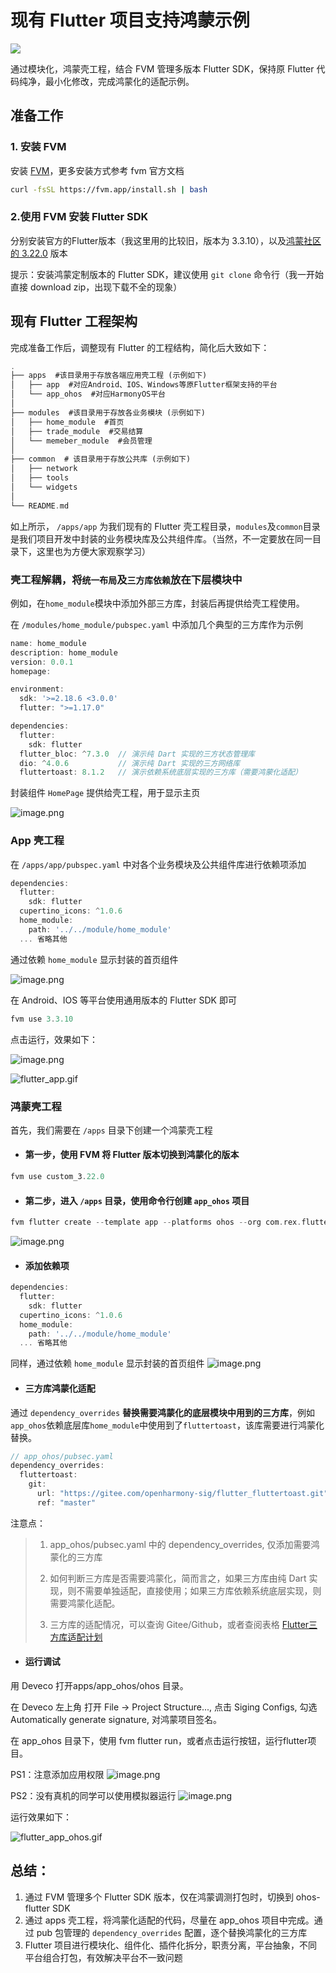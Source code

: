 # 现有 Flutter 项目支持鸿蒙示例

![](https://upload-images.jianshu.io/upload_images/25776880-f6bf0857190712a0.jpg?imageMogr2/auto-orient/strip%7CimageView2/2/w/1240)

通过模块化，鸿蒙壳工程，结合 FVM 管理多版本 Flutter SDK，保持原 Flutter 代码纯净，最小化修改，完成鸿蒙化的适配示例。

## 准备工作

### 1. 安装 FVM

安装 [FVM](https://fvm.app/)，更多安装方式参考 fvm 官方文档

```bash
curl -fsSL https://fvm.app/install.sh | bash
```

### 2.使用 FVM 安装 Flutter SDK

分别安装官方的Flutter版本（我这里用的比较旧，版本为 3.3.10），以及[鸿蒙社区的 3.22.0](https://gitee.com/harmonycommando_flutter/flutter) 版本

提示：安装鸿蒙定制版本的 Flutter SDK，建议使用 `git clone` 命令行（我一开始直接 download zip，出现下载不全的现象）

## 现有 Flutter 工程架构

完成准备工作后，调整现有 Flutter 的工程结构，简化后大致如下：

```dart
.
├── apps  #该目录用于存放各端应用壳工程 (示例如下)
│   ├── app  #对应Android、IOS、Windows等原Flutter框架支持的平台
│   └── app_ohos  #对应HarmonyOS平台
│
├── modules  #该目录用于存放各业务模块 (示例如下)
│   ├── home_module  #首页
│   ├── trade_module  #交易结算
│   └── memeber_module  #会员管理
│
├── common  # 该目录用于存放公共库 (示例如下)
│   ├── network 
│   ├── tools  
│   └── widgets  
│
└── README.md

```

如上所示， `/apps/app` 为我们现有的 Flutter 壳工程目录，`modules`及`common`目录是我们项目开发中封装的业务模块库及公共组件库。（当然，不一定要放在同一目录下，这里也为方便大家观察学习）

### 壳工程解耦，将`统一布局`及`三方库依赖`放在下层模块中

例如，在`home_module`模块中添加外部三方库，封装后再提供给壳工程使用。

在 `/modules/home_module/pubspec.yaml` 中添加几个典型的三方库作为示例

```dart
name: home_module
description: home_module
version: 0.0.1
homepage:

environment:
  sdk: '>=2.18.6 <3.0.0'
  flutter: ">=1.17.0"

dependencies:
  flutter:
    sdk: flutter
  flutter_bloc: ^7.3.0  // 演示纯 Dart 实现的三方状态管理库
  dio: ^4.0.6           // 演示纯 Dart 实现的三方网络库
  fluttertoast: 8.1.2   // 演示依赖系统底层实现的三方库（需要鸿蒙化适配）
```

封装组件 `HomePage` 提供给壳工程，用于显示主页

![image.png](https://upload-images.jianshu.io/upload_images/25776880-bbbfa06680cc23bf.png?imageMogr2/auto-orient/strip%7CimageView2/2/w/1240)

### App 壳工程

在 `/apps/app/pubspec.yaml` 中对各个业务模块及公共组件库进行依赖项添加

```dart
dependencies:
  flutter:
    sdk: flutter
  cupertino_icons: ^1.0.6
  home_module:
    path: '../../module/home_module'
  ... 省略其他  
```

通过依赖 `home_module` 显示封装的首页组件

![image.png](https://upload-images.jianshu.io/upload_images/25776880-2e4a72a5291f14de.png?imageMogr2/auto-orient/strip%7CimageView2/2/w/1240)

在 Android、IOS 等平台使用通用版本的 Flutter SDK 即可
```dart
fvm use 3.3.10
```
点击运行，效果如下：

![image.png](https://upload-images.jianshu.io/upload_images/25776880-e8e7c66c24ce01e3.png?imageMogr2/auto-orient/strip%7CimageView2/2/w/1240)

![flutter_app.gif](https://upload-images.jianshu.io/upload_images/25776880-ce38c81ec120fb09.gif?imageMogr2/auto-orient/strip)


### 鸿蒙壳工程

首先，我们需要在 `/apps` 目录下创建一个鸿蒙壳工程

+ #### 第一步，使用 FVM 将 Flutter 版本切换到鸿蒙化的版本

```dart
fvm use custom_3.22.0
```

+ #### 第二步，进入 `/apps` 目录，使用命令行创建 `app_ohos` 项目

```dart
fvm flutter create --template app --platforms ohos --org com.rex.flutter app_ohos
```

![image.png](https://upload-images.jianshu.io/upload_images/25776880-7c0c1ff4f3dd0a0d.png?imageMogr2/auto-orient/strip%7CimageView2/2/w/1240)

+ #### 添加依赖项

```dart
dependencies:
  flutter:
    sdk: flutter
  cupertino_icons: ^1.0.6
  home_module:
    path: '../../module/home_module'
  ... 省略其他  
```
同样，通过依赖 `home_module` 显示封装的首页组件
![image.png](https://upload-images.jianshu.io/upload_images/25776880-f48fee58e3aa9f58.png?imageMogr2/auto-orient/strip%7CimageView2/2/w/1240)

+ #### 三方库鸿蒙化适配

通过 `dependency_overrides` **替换需要鸿蒙化的底层模块中用到的三方库**，例如`app_ohos`依赖底层库`home_module`中使用到了`fluttertoast`，该库需要进行鸿蒙化替换。

```dart
// app_ohos/pubsec.yaml 
dependency_overrides:
  fluttertoast:
    git:
      url: "https://gitee.com/openharmony-sig/flutter_fluttertoast.git"
      ref: "master"
```
注意点：
> 1. app_ohos/pubsec.yaml 中的 dependency_overrides, 仅添加需要鸿蒙化的三方库
> 
> 2. 如何判断三方库是否需要鸿蒙化，简而言之，如果三方库由纯 Dart 实现，则不需要单独适配，直接使用；如果三方库依赖系统底层实现，则需要鸿蒙化适配。
> 
> 3. 三方库的适配情况，可以查询 Gitee/Github，或者查阅表格 [Flutter三方库适配计划](https://docs.qq.com/sheet/DVVJDWWt1V09zUFN2)

+ #### 运行调试

用 Deveco 打开apps/app\_ohos/ohos 目录。

在 Deveco 左上角 打开 File -> Project Structure..., 点击 Siging Configs, 勾选 Automatically generate signature, 对鸿蒙项目签名。

在 app_ohos 目录下，使用 fvm flutter run，或者点击运行按钮，运行flutter项目。

PS1：注意添加应用权限
![image.png](https://upload-images.jianshu.io/upload_images/25776880-e4b04881b10cd347.png?imageMogr2/auto-orient/strip%7CimageView2/2/w/1240)

PS2：没有真机的同学可以使用模拟器运行
![image.png](https://upload-images.jianshu.io/upload_images/25776880-4a19a5cd18d3efa5.png?imageMogr2/auto-orient/strip%7CimageView2/2/w/1240)

运行效果如下：

![flutter_app_ohos.gif](https://upload-images.jianshu.io/upload_images/25776880-adf5f79ec71b7dd9.gif?imageMogr2/auto-orient/strip)


## 总结：

1. 通过 FVM 管理多个 Flutter SDK 版本，仅在鸿蒙调测打包时，切换到 ohos-flutter SDK
2. 通过 apps 壳工程，将鸿蒙化适配的代码，尽量在 app_ohos 项目中完成。通过 pub 包管理的 `dependency_overrides` 配置，逐个替换鸿蒙化的三方库
3. Flutter 项目进行模块化、组件化、插件化拆分，职责分离，平台抽象，不同平台组合打包，有效解决平台不一致问题





